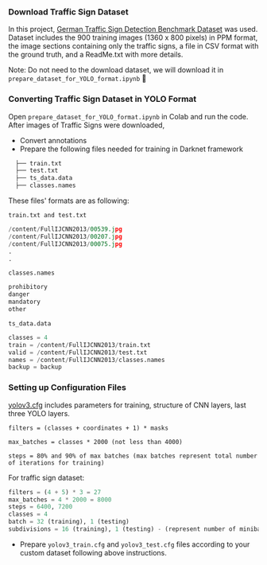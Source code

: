 ### Download Traffic Sign Dataset
In this project, [German Traffic Sign Detection Benchmark Dataset](https://sid.erda.dk/public/archives/ff17dc924eba88d5d01a807357d6614c/published-archive.html) was used. Dataset includes the 900 training images (1360 x 800 pixels) in PPM format, the image sections containing only the traffic signs, a file in CSV format with the ground truth, and a ReadMe.txt with more details.

Note: Do not need to the download dataset, we will download it in `prepare_dataset_for_YOLO_format.ipynb` :partying_face:	 

### Converting Traffic Sign Dataset in YOLO Format
Open `prepare_dataset_for_YOLO_format.ipynb` in Colab and run the code.
After images of Traffic Signs were downloaded,

- Convert annotations
- Prepare the following files needed for training in Darknet framework
```python
  ├── train.txt
  ├── test.txt
  ├── ts_data.data
  ├── classes.names
```
These files' formats are as following:

`train.txt and test.txt`
```python
/content/FullIJCNN2013/00539.jpg
/content/FullIJCNN2013/00207.jpg
/content/FullIJCNN2013/00075.jpg
.
.
```

`classes.names`
```python
prohibitory
danger
mandatory
other
```

`ts_data.data`
```python
classes = 4
train = /content/FullIJCNN2013/train.txt
valid = /content/FullIJCNN2013/test.txt
names = /content/FullIJCNN2013/classes.names
backup = backup
```

### Setting up Configuration Files

[yolov3.cfg](https://github.com/pjreddie/darknet/blob/master/cfg/yolov3.cfg) includes parameters for training, structure of CNN layers, last three YOLO layers.

`filters = (classes + coordinates + 1) * masks`

`max_batches = classes * 2000 (not less than 4000)`
         
`steps = 80% and 90% of max batches (max batches represent total number of iterations for training)`

For traffic sign dataset:
```python
filters = (4 + 5) * 3 = 27
max_batches = 4 * 2000 = 8000
steps = 6400, 7200
classes = 4
batch = 32 (training), 1 (testing)
subdivisions = 16 (training), 1 (testing) - (represent number of minibatches in one batch)
```
- Prepare `yolov3_train.cfg` and `yolov3_test.cfg` files according to your custom dataset following above instructions.


